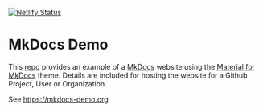 [![Netlify Status](https://api.netlify.com/api/v1/badges/7652114f-2c46-409c-9cdd-404b70ac1637/deploy-status)](https://app.netlify.com/sites/mkdocs-demo/deploys)

# MkDocs Demo

This [repo](https://github.com/gitlabzz/mkdocs-demo) provides an example of 
a [MkDocs](http://mkdocs.org) website using the [Material for MkDocs](https://squidfunk.github.io/mkdocs-material/)
theme. Details are included for hosting the website for a Github Project, 
User or Organization.

See https://mkdocs-demo.org 